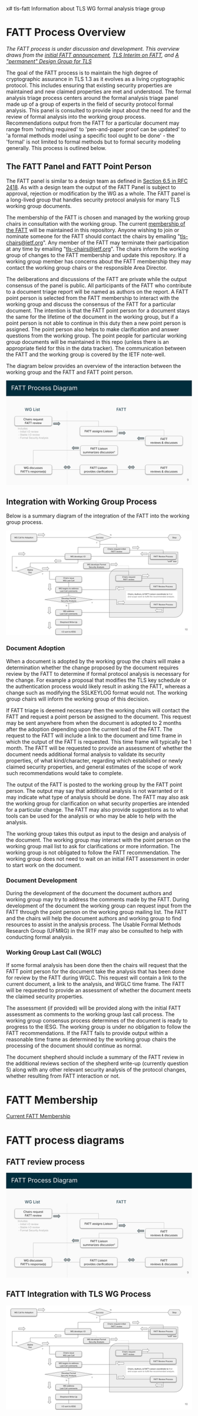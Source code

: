 x# tls-fatt
Information about TLS WG formal analysis triage group

# FATT Process Overview

_The FATT process is under discussion and development. This overview draws
from the [initial FATT
announcement](https://mailarchive.ietf.org/arch/msg/tls/FhhICSR3qlLHjFcf1cA7Iry11CA/),
[TLS Interim on
FATT](https://datatracker.ietf.org/meeting/interim-2024-tls-02/session/tls),
and [A "permanent" Design Group for
TLS](https://richsalz.github.io/draft-rsalz-tls-analysis/draft-rsalz-tls-analysis.html)_

The goal of the FATT process is to maintain the high degree of cryptographic
assurance in TLS 1.3 as it evolves as a living cryptographic protocol. This
includes ensuring that existing security properties are maintained and new
claimed properties are met and understood. The formal analysis triage process
centers around the formal analysis triage panel made up of a group of experts
in the field of security protocol formal analysis. This panel is consulted to
provide input about the need for and the review of formal analysis into the
working group process. Recommendations output from the FATT for a particular
document may range from 'nothing required' to 'pen-and-paper proof can be
updated' to 'a formal methods model using a specific tool ought to be done' -
the 'formal' is not limited to formal methods but to formal security modeling
generally. This process is outlined below.

## The FATT Panel and FATT Point Person

The FATT panel is similar to a design team as defined in [Section 6.5 in RFC
2418](https://www.rfc-editor.org/rfc/rfc2418#section-6.5). As with a design
team the output of the FATT Panel is subject to approval, rejection or
modification by the WG as a whole. The FATT panel is a long-lived group that
handles security protocol analysis for many TLS working group documents.

The membership of the FATT is chosen and managed by the working group chairs
in consultation with the working group. The current [membership of the
FATT](fatt-membership.md) will be maintained in this repository. Anyone
wishing to join or nominate someone for the FATT should contact the chairs by
emailing "tls-chairs@ietf.org". Any member of the FATT may terminate their
participation at any time by emailing "tls-chairs@ietf.org". The chairs
inform the working group of changes to the FATT membership and update this
repository. If a working group member has concerns about the FATT membership
they may contact the working group chairs or the responsible Area Director.

The deliberations and discussions of the FATT are private while the output
consensus of the panel is public. All participants of the FATT who contribute 
to a document triage report will be named as authors on the report.
A FATT point person is selected from the FATT membership to interact with
the working group and discuss the consensus of the FATT for a particular
document. The intention is that the FATT point person for a document stays
the same for the lifetime of the document in the working group, but if a
point person is not able to continue in this duty then a new point person
is assigned. The point person also helps to make clarification and answer
questions from the working group. The point people for particular working group
documents will be maintained in this repo (unless there is an appropriate
field for this in the data tracker). The communication between the FATT and
the working group is covered by the IETF note-well.

The diagram below provides an overview of the interaction between the working
group and the FATT and FATT point person.

![alt text](fatt-review-process.svg)

## Integration with Working Group Process

Below is a summary diagram of the integration of the FATT into the working
group process.

![alt text](fatt-tlswg-integration.svg)

### Document Adoption

When a document is adopted by the working group the chairs will make a
determination whether the change proposed by the document requires review by
the FATT to determine if formal protocol analysis is necessary for the
change. For example a proposal that modifies the TLS key schedule or the
authentication process would likely result in asking the FATT, whereas a
change such as modifying the SSLKEYLOG format would not. The working group
chairs will inform the working group of this decision.

If FATT triage is deemed necessary then the working chairs will contact the
FATT and request a point person be assigned to the document. This request may be
sent anywhere from when the document is adopted to 2 months after the
adoption depending upon the current load of the FATT. The request to the FATT
will include a link to the document and time frame in which the output of the
FATT is requested. This time frame will typically be 1 month. The FATT will
be requested to provide an assessment of whether the document needs
additional formal analysis to validate its security properties, of what
kind/character, regarding which established or newly claimed security
properties, and general estimates of the scope of work such recommendations
would take to complete.

The output of the FATT is posted to the working group by the FATT
point person. The output may say that additional analysis is not warranted or it
may indicate what type of analysis should be done. The FATT may also ask the
working group for clarification on what security properties are intended for
a particular change. The FATT may also provide suggestions as to what tools
can be used for the analysis or who may be able to help with the analysis.

The working group takes this output as input to the design and analysis of
the document. The working group may interact with the point person on the working
group mail list to ask for clarifications or more information. The working
group is not obligated to follow the FATT recommendation. The working group
does not need to wait on an initial FATT assessment in order to start work on
the document.

### Document Development

During the development of the document the document authors and working group
may try to address the comments made by the FATT. During development of the
document the working group can request input from the FATT through the
point person on the working group mailing list. The FATT and the chairs will help
the document authors and working group to find resources to assist in the
analysis process. The Usable Formal Methods Research Group (UFMRG) in the
IRTF may also be consulted to help with conducting formal analysis.

### Working Group Last Call (WGLC)

If some formal analysis has been done then the chairs will request that the
FATT point person for the document take the analysis that has been done for review
by the FATT during WGLC. This request will contain a link to the current
document, a link to the analysis, and WGLC time frame. The FATT will be
requested to provide an assessment of whether the document meets the claimed
security properties.

The assessment (if provided) will be provided along with the initial FATT
assessment as comments to the working group last call process. The working
group consensus process determines of the document is ready to progress to
the IESG.  The working group is under no obligation to follow the FATT
recommendations.  If the FATT fails to provide output within a reasonable
time frame as determined by the working group chairs the processing of the
document should continue as normal.

The document shepherd should include a summary of the FATT review in the
additional reviews section of the shepherd write-up (currently question 5)
along with any other relevant security analysis of the protocol changes,
whether resulting from FATT interaction or not.

# FATT Membership

[Current FATT Membership](fatt-membership.md)

# FATT process diagrams

## FATT review process

![FATT Review Process Image](fatt-review-process.svg "FATT Review Process")

## FATT Integration with TLS WG Process

![FATT Integration with TLS WG Process Image](fatt-tlswg-integration.svg
"FATT Integration with TLS WG Process")

